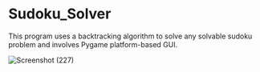 # Sudoku_Solver
This program uses a backtracking algorithm to solve any solvable sudoku problem and involves Pygame platform-based GUI.

![Screenshot (227)](https://user-images.githubusercontent.com/44137331/131381632-d7631392-bcf6-4125-abab-ce6917f2aced.png)
